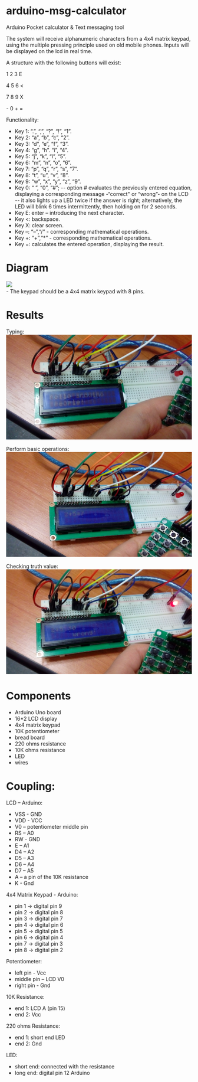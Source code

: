# arduino-msg-calculator
Arduino Pocket calculator &amp; Text messaging tool

The system will receive alphanumeric characters from a 4x4 matrix keypad, using the multiple pressing principle used on old mobile phones.
Inputs will be displayed on the lcd in real time.

A structure with the following buttons will exist:

1	2	3	E

4	5	6	<

7	8	9	X

\-	0	+	=


Functionality:
*	Key 1: “.”, “,”, “?”, “!”, “1”.
*	Key 2: “a”, “b”,  “c”, “2”.
*	Key 3: “d”, “e”, “f”, “3”.
*	Key 4: “g”, “h”. “i”, “4”.
*	Key 5: “j”, “k”, “l”, “5”.
*	Key 6: “m”, “n”, “o”, “6”.
*	Key 7: “p”, “q”, “r”, “s”, “7”.
*	Key 8: “t”, “u”, “v”, “8”.
*	Key 9: “w”, “x”, “y”, “z”, “9”.
*	Key 0: “ ”, “0”, “#”; 
-- option # evaluates the previously entered equation, displaying a corresponding message -“correct" or “wrong”- on the LCD
-- it also lights up a LED twice if the answer is right; alternatively, the LED will blink 6 times intermittently, then holding on for 2 seconds.
*	Key E: enter – introducing the next character.
*	Key <: backspace.
*	Key X: clear screen.
*	Key –: “–”,“/”  - corresponding mathematical operations.
*	Key +: “+”,“*” - corresponding mathematical operations.
*	Key =: calculates the entered operation, displaying the result.

# Diagram
<div>
<img src="https://scontent.fomr1-1.fna.fbcdn.net/v/t1.0-9/16830985_718299211681496_3929054451360172274_n.jpg?oh=dad0b0e8c982c5f6acdd78e7a153090f&oe=594BE258">
</div>
 - The keypad should be a 4x4 matrix keypad with 8 pins.
 
# Results

Typing:
![alt tag](20170110_194507.jpg)

Perform basic operations:
![alt tag](20170110_194142.jpg)

Checking truth value:
![alt tag](20170110_194322.jpg)

# Components

- Arduino Uno board
- 16\*2 LCD display
- 4x4 matrix keypad
- 10K potentiometer
- bread board
- 220 ohms resistance
- 10K ohms resistance
- LED
- wires

# Coupling:
LCD – Arduino:

- VSS - GND
- VDD - VCC
- V0 – potentiometer middle pin
- RS – A0
- RW - GND
- E – A1
- D4 – A2
- D5 – A3
- D6 – A4
- D7 – A5
- A – a pin of the 10K resistance
- K - Gnd

4x4 Matrix Keypad - Arduino:

- pin 1 -> digital pin 9
- pin 2 -> digital pin 8
- pin 3 -> digital pin 7
- pin 4 -> digital pin 6
- pin 5 -> digital pin 5
- pin 6 -> digital pin 4
- pin 7 -> digital pin 3
- pin 8 -> digital pin 2

Potentiometer:

- left pin - Vcc
- middle pin – LCD V0
- right pin - Gnd

10K Resistance:

- end 1: LCD A (pin 15)
- end 2: Vcc

220 ohms Resistance:

- end 1: short end LED
- end 2: Gnd

LED:

- short end: connected with the resistance
- long end: digital pin 12 Arduino
